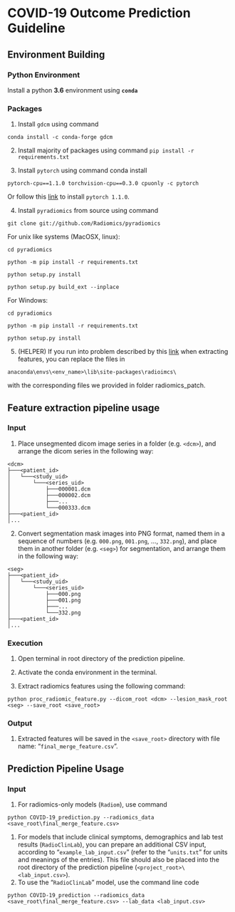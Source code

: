 # **COVID-19 Outcome Prediction Guideline**

## Environment Building

### Python Environment

Install a python **3.6** environment using **`conda`**

### Packages

1. Install `gdcm` using command 

```shell
conda install -c conda-forge gdcm
```

2. Install majority of packages using command `pip install -r requirements.txt`

3. Install `pytorch` using command conda install 

```
pytorch-cpu==1.1.0 torchvision-cpu==0.3.0 cpuonly -c pytorch
```

Or follow this [link](https://pytorch.org/get-started/previous-versions/#conda-4) to install `pytorch 1.1.0`.

4. Install `pyradiomics` from source using command 

```shell
git clone git://github.com/Radiomics/pyradiomics
```

For unix like systems (MacOSX, linux):

```shell
cd pyradiomics

python -m pip install -r requirements.txt

python setup.py install

python setup.py build_ext --inplace
```

For Windows:

```shell
cd pyradiomics

python -m pip install -r requirements.txt

python setup.py install
```

5. (HELPER) If you run into problem described by this [link](https://github.com/Radiomics/pyradiomics/issues/592) when extracting features, you can replace the files in 

```shell
anaconda\envs\<env_name>\lib\site-packages\radioimcs\
```

 with the corresponding files we provided in folder radiomics_patch.

## Feature extraction pipeline usage

### Input

1. Place unsegmented dicom image series in a folder (e.g. `<dcm>`), and arrange the dicom series in the following way:

```shell
<dcm>
├───<patient_id>
│   └───<study_uid>
│       └───<series_uid>
│           ├───000001.dcm
│    		├───000002.dcm
│    		├───...
│    		└───000333.dcm
├───<patient_id>
│...
```



2. Convert segmentation mask images into PNG format, named them in a sequence of     numbers (e.g. `000.png`, `001.png`, …, `332.png`), and place them in another folder (e.g. `<seg>`) for segmentation, and arrange them in the following way:

```shell
<seg>
├───<patient_id>
│   └───<study_uid>
│       └───<series_uid>
│           ├───000.png
│    		├───001.png
│    		├───...
│    		└───332.png
├───<patient_id>
│...
```

### Execution

1. Open terminal in root directory of the prediction pipeline.

2. Activate the conda environment in the terminal.

3. Extract radiomics features using the following command:

```shell
python proc_radiomic_feature.py --dicom_root <dcm> --lesion_mask_root <seg> --save_root <save_root>
```



### Output

1. Extracted features will be saved in the `<save_root>` directory with file name: “`final_merge_feature.csv`”.

## Prediction Pipeline Usage

### Input

1. For radiomics-only models (`Radiom`), use command 

```shell
python COVID-19_prediction.py --radiomics_data <save_root\final_merge_feature.csv>
```

1. For models that include clinical symptoms, demographics and lab test results     (`RadioClinLab`), you can prepare an additional CSV input, according to “`example_lab_input.csv`” (refer to the “`units.txt`” for units and meanings of the entries). This file should also be placed into the root directory of the prediction pipeline (`<project_root>\<lab_input.csv>`).
2. To use the “`RadioClinLab`” model, use the command line code

```shell
python COVID-19_prediction --radiomics_data <save_root\final_merge_feature.csv> --lab_data <lab_input.csv>
```

